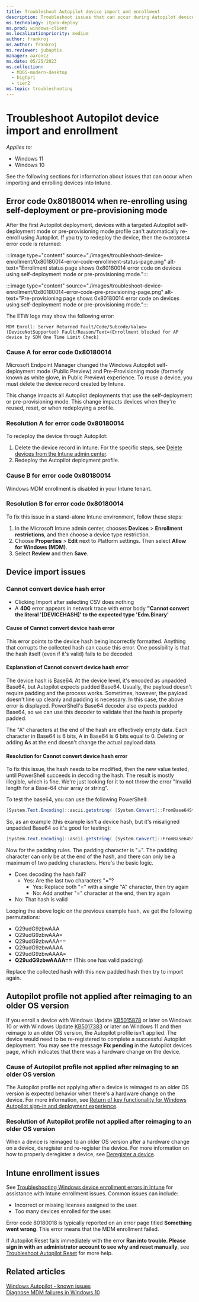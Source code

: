 ```yaml
---
title: Troubleshoot Autopilot device import and enrollment
description: Troubleshoot issues that can occur during Autopilot device import and enrollment.
ms.technology: itpro-deploy
ms.prod: windows-client
ms.localizationpriority: medium
author: frankroj
ms.author: frankroj
ms.reviewer: jubaptis
manager: aaroncz
ms.date: 05/25/2023
ms.collection: 
  - M365-modern-desktop
  - highpri
  - tier2
ms.topic: troubleshooting
---
```



# Troubleshoot Autopilot device import and enrollment

*Applies to:*

- Windows 11
- Windows 10

See the following sections for information about issues that can occur when importing and enrolling devices into Intune.

## Error code 0x80180014 when re-enrolling using self-deployment or pre-provisioning mode

After the first Autopilot deployment, devices with a targeted Autopilot self-deployment mode or pre-provisioning mode profile can't automatically re-enroll using Autopilot. If you try to redeploy the device, then the `0x80180014` error code is returned:

:::image type="content" source="./images/troubleshoot-device-enrollment/0x80180014-error-code-enrollment-status-page.png" alt-text="Enrollment status page shows 0x80180014 error code on devices using self-deployment mode or pre-provisioning mode.":::

:::image type="content" source="./images/troubleshoot-device-enrollment/0x80180014-error-code-pre-provisioning-page.png" alt-text="Pre-provisioning page shows 0x80180014 error code on devices using self-deployment mode or pre-provisioning mode.":::

The ETW logs may show the following error:

`MDM Enroll: Server Returned Fault/Code/Subcode/Value=(DeviceNotSupported) Fault/Reason/Text=(Enrollment blocked for AP device by SDM One Time Limit Check)`

### Cause A for error code 0x80180014

Microsoft Endpoint Manager changed the Windows Autopilot self-deployment mode (Public Preview) and Pre-Provisioning mode (formerly known as white glove, in Public Preview) experience.
To reuse a device, you must delete the device record created by Intune.

This change impacts all Autopilot deployments that use the self-deployment or pre-provisioning mode. This change impacts devices when they're reused, reset, or when redeploying a profile.

### Resolution A for error code 0x80180014

To redeploy the device through Autopilot:

1. Delete the device record in Intune. For the specific steps, see [Delete devices from the Intune admin center](../intune/remote-actions/devices-wipe.md#delete-devices-from-the-intune-admin-center).
2. Redeploy the Autopilot deployment profile.

### Cause B for error code 0x80180014

Windows MDM enrollment is disabled in your Intune tenant.

### Resolution B for error code 0x80180014

To fix this issue in a stand-alone Intune environment, follow these steps:

1. In the Microsoft Intune admin center, chooses **Devices** > **Enrollment restrictions**, and then choose a device type restriction.
1. Choose **Properties** > **Edit** next to Platform settings. Then select **Allow for Windows (MDM)**.
1. Select **Review** and then **Save**.

## Device import issues

### Cannot convert device hash error

- Clicking Import after selecting CSV does nothing 
- A **400** error appears in network trace with error body **"Cannot convert the literal '[DEVICEHASH]' to the expected type 'Edm.Binary'**

#### Cause of Cannot convert device hash error

This error points to the device hash being incorrectly formatted. Anything that corrupts the collected hash can cause this error. One possibility is that the hash itself (even if it's valid) fails to be decoded.

#### Explanation of Cannot convert device hash error

The device hash is Base64. At the device level, it's encoded as unpadded Base64, but Autopilot expects padded Base64. Usually, the payload doesn't require padding and the process works. Sometimes, however, the payload doesn't line up cleanly and padding is necessary. In this case, the above error is displayed. PowerShell's Base64 decoder also expects padded Base64, so we can use this decoder to validate that the hash is properly padded.

The "A" characters at the end of the hash are effectively empty data. Each character in Base64 is 6 bits, A in Base64 is 6 bits equal to 0. Deleting or adding **A**s at the end doesn't change the actual payload data.

#### Resolution for Cannot convert device hash error

To fix this issue, the hash needs to be modified, then the new value tested, until PowerShell succeeds in decoding the hash. The result is mostly illegible, which is fine. We're just looking for it to not throw the error "Invalid length for a Base-64 char array or string". 

To test the base64, you can use the following PowerShell:

```powershell
[System.Text.Encoding]::ascii.getstring( [System.Convert]::FromBase64String("DEVICE HASH"))
```

So, as an example (this example isn't a device hash, but it's misaligned unpadded Base64 so it's good for testing):

```powershell
[System.Text.Encoding]::ascii.getstring( [System.Convert]::FromBase64String("Q29udG9zbwAAA"))
```

Now for the padding rules. The padding character is "=". The padding character can only be at the end of the hash, and there can only be a maximum of two padding characters. Here's the basic logic.

- Does decoding the hash fail?
  - Yes: Are the last two characters "="?
    - Yes: Replace both "=" with a single "A" character, then try again
    - No: Add another "=" character at the end, then try again
- No: That hash is valid

Looping the above logic on the previous example hash, we get the following permutations:

- Q29udG9zbwAAA
- Q29udG9zbwAAA=
- Q29udG9zbwAAA==
- Q29udG9zbwAAAA
- Q29udG9zbwAAAA=
- **Q29udG9zbwAAAA==** (This one has valid padding)

Replace the collected hash with this new padded hash then try to import again.

## Autopilot profile not applied after reimaging to an older OS version

If you enroll a device with Windows Update [KB5015878](https://support.microsoft.com/topic/july-26-2022-kb5015878-os-builds-19042-1865-19043-1865-and-19044-1865-preview-549f5551-fcc5-4fee-8811-c5df12e04d40) or later on Windows 10 or with Windows Update [KB5017383](https://support.microsoft.com/topic/september-20-2022-kb5017383-os-build-22000-1042-preview-62753265-68e9-45d2-adcb-f996bf3ad393) or later on Windows 11 and then reimage to an older OS version, the Autopilot profile isn't applied. The device would need to be re-registered to complete a successful Autopilot deployment. You may see the message **Fix pending** in the Autopilot devices page, which indicates that there was a hardware change on the device.

### Cause of Autopilot profile not applied after reimaging to an older OS version

The Autopilot profile not applying after a device is reimaged to an older OS version is expected behavior when there's a hardware change on the device. For more information, see [Return of key functionality for Windows Autopilot sign-in and deployment experience](https://techcommunity.microsoft.com/t5/intune-customer-success/return-of-key-functionality-for-windows-autopilot-sign-in-and/ba-p/3583130).

### Resolution of Autopilot profile not applied after reimaging to an older OS version

When a device is reimaged to an older OS version after a hardware change on a device, deregister and re-register the device. For more information on how to properly deregister a device, see [Deregister a device](registration-overview.md#deregister-a-device).

## Intune enrollment issues

See [Troubleshooting Windows device enrollment errors in Intune](/troubleshoot/mem/intune/device-enrollment/troubleshoot-windows-enrollment-errors) for assistance with Intune enrollment issues. Common issues can include:

- Incorrect or missing licenses assigned to the user.
- Too many devices enrolled for the user.

Error code 80180018 is typically reported on an error page titled **Something went wrong**. This error means that the MDM enrollment failed.

If Autopilot Reset fails immediately with the error **Ran into trouble. Please sign in with an administrator account to see why and reset manually**, see [Troubleshoot Autopilot Reset](/education/windows/autopilot-reset#troubleshoot-autopilot-reset) for more help.

## Related articles

[Windows Autopilot - known issues](known-issues.md)<br>
[Diagnose MDM failures in Windows 10](/windows/client-management/mdm/diagnose-mdm-failures-in-windows-10)<br>

